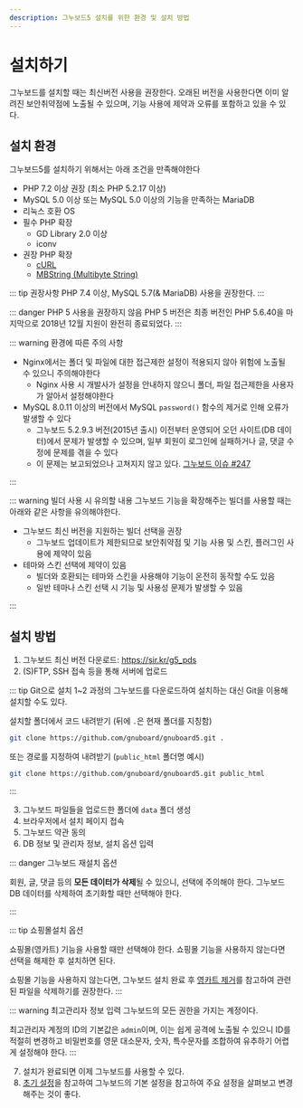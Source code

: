 ```yaml
---
description: 그누보드5 설치를 위한 환경 및 설치 방법
---
```


# 설치하기

그누보드를 설치할 때는 최신버전 사용을 권장한다. 오래된 버전을 사용한다면 이미 알려진 보안취약점에 노출될 수 있으며, 기능 사용에 제약과 오류를 포함하고 있을 수 있다.

## 설치 환경

그누보드5를 설치하기 위해서는 아래 조건을 만족해야한다

- PHP 7.2 이상 권장 (최소 PHP 5.2.17 이상)
- MySQL 5.0 이상 또는 MySQL 5.0 이상의 기능을 만족하는 MariaDB
- 리눅스 호환 OS
- 필수 PHP 확장
  - GD Library 2.0 이상
  - iconv
- 권장 PHP 확장
  - [cURL](https://www.php.net/curl)
  - [MBString (Multibyte String)](https://www.php.net/manual/en/)

::: tip 권장사항
PHP 7.4 이상, MySQL 5.7(& MariaDB) 사용을 권장한다.
:::

::: danger PHP 5 사용을 권장하지 않음
PHP 5 버전은 최종 버전인 PHP 5.6.40을 마지막으로 2018년 12월 지원이 완전히 종료되었다.
:::

::: warning 환경에 따른 주의 사항

- Nginx에서는 폴더 및 파일에 대한 접근제한 설정이 적용되지 않아 위험에 노출될 수 있으니 주의해야한다
  - Nginx 사용 시 개발사가 설정을 안내하지 않으니 폴더, 파일 접근제한을 사용자가 알아서 설정해야한다
- MySQL 8.0.11 이상의 버전에서 MySQL `password()` 함수의 제거로 인해 오류가 발생할 수 있다
  - 그누보드 5.2.9.3 버전(2015년 출시) 이전부터 운영되어 오던 사이트(DB 데이터)에서 문제가 발생할 수 있으며, 일부 회원이 로그인에 실패하거나 글, 댓글 수정에 문제를 겪을 수 있다
  - 이 문제는 보고되었으나 고쳐지지 않고 있다. [그누보드 이슈 #247](https://github.com/gnuboard/gnuboard5/issues/247)

:::

::: warning 빌더 사용 시 유의할 내용
그누보드 기능을 확장해주는 빌더를 사용할 때는 아래와 같은 사항을 유의해야한다.

- 그누보드 최신 버전을 지원하는 빌더 선택을 권장
  - 그누보드 업데이트가 제한되므로 보안취약점 및 기능 사용 및 스킨, 플러그인 사용에 제약이 있음
- 테마와 스킨 선택에 제약이 있음
  - 빌더와 호환되는 테마와 스킨을 사용해야 기능이 온전히 동작할 수도 있음
  - 일반 테마나 스킨 선택 시 기능 및 사용성 문제가 발생할 수 있음

:::

## 설치 방법

1. 그누보드 최신 버전 다운로드: https://sir.kr/g5_pds
2. (S)FTP, SSH 접속 등을 통해 서버에 업로드

::: tip Git으로 설치 <Badge type="tip" text="권장" />
1~2 과정의 그누보드를 다운로드하여 설치하는 대신 Git을 이용해 설치할 수도 있다.

설치할 폴더에서 코드 내려받기 (뒤에 `.`은 현재 폴더를 지칭함)

```bash
git clone https://github.com/gnuboard/gnuboard5.git .
```

또는 경로를 지정하여 내려받기 (`public_html` 폴더명 예시)

```bash
git clone https://github.com/gnuboard/gnuboard5.git public_html
```

:::

3. 그누보드 파일들을 업로드한 폴더에 `data` 폴더 생성
4. 브라우저에서 설치 페이지 접속
5. 그누보드 약관 동의
6. DB 정보 및 관리자 정보, 설치 옵션 입력

::: danger 그누보드 재설치 옵션

회원, 글, 댓글 등의 **모든 데이터가 삭제**될 수 있으니, 선택에 주의해야 한다.
그누보드 DB 데이터를 삭제하여 초기화할 때만 선택해야 한다.

:::

::: tip 쇼핑몰설치 옵션

쇼핑몰(영카트) 기능을 사용할 때만 선택해야 한다. 쇼핑몰 기능을 사용하지 않는다면 선택을 해제한 후 설치하면 된다.

쇼핑몰 기능을 사용하지 않는다면, 그누보드 설치 완료 후 [영카트 제거](./remove-youngcart)를 참고하여 관련된 파일을 삭제하기를 권장한다.
:::

::: warning 최고관리자 정보 입력
그누보드의 모든 권한을 가지는 계정이다.

최고관리자 계정의 ID의 기본값은 `admin`이며, 이는 쉽게 공격에 노출될 수 있으니 ID를 적절히 변경하고 비밀번호를 영문 대소문자, 숫자, 특수문자를 조합하여 유추하기 어렵게 설정해야 한다.
:::

7. 설치가 완료되면 이제 그누보드를 사용할 수 있다.
8. [초기 설정](./config.html)을 참고하여 그누보드의 기본 설정을 참고하여 주요 설정을 살펴보고 변경해주는 것이 좋다.
